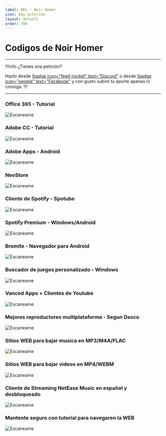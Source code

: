 ```yaml
---
label: QRs - Noir Homer
icon: key-asterisk
layout: default
order: 700
---
```


# Codigos de Noir Homer

---

!!!info ¿Tienes una petición?

Hazlo desde [!badge icon="feed-rocket" text="Discord"](https://discord.gg/hVKeY3uEru) o desde [!badge icon="people" text="Facebook"](https://www.facebook.com/dex.noir.room) y con gusto subire tu aporte apenas lo consiga.
!!!

---

### **Office 365 - Tutorial**
![Escaneame](https://imgur.com/VMSXDBV.png)

### **Adobe CC - Tutorial**
![Escaneame](https://i.postimg.cc/tJpp7MCn/Adobe-CC.png)

### **Adobe Apps - Android**
![Escaneame](https://imgur.com/wmiGN5h.png)

### **NeoStore**
![Escaneame](https://imgur.com/tJSLTt4.png)

### **Cliente de Spotify - Spotube**
![Escaneame](https://imgur.com/COto2Wn.png)

### **Spotify Premium - Windows/Android**
![Escaneame](https://imgur.com/YzjFvUQ.png)

### **Bromite - Navegador para Android**
![Escaneame](https://imgur.com/2SKTK0S.png)

### **Buscador de juegos personalizado - Windows**
![Escaneame](https://imgur.com/kQm8bjS.png)

### **Vanced Apps + Clientes de Youtube**
![Escaneame](https://imgur.com/Ztqvcwo.png)

### **Mejores reproductores multiplataforma - Segun Dexco**
![Escaneame](https://imgur.com/AvhclRS.png)

### **Sitios WEB para bajar musica en MP3/M4A/FLAC**
![Escaneame](https://i.imgur.com/6uUQz17.png)

### **Sitios WEB para bajar videos en MP4/WEBM**
![Escaneame](https://i.imgur.com/JikOo6S.png)

### **Cliente de Streaming NetEase Music en español y desbloqueado**
![Escaneame](https://i.imgur.com/ka5lWpM.png)

### **Mantente seguro con tutorial para navegaren la WEB**
![Escaneame](https://i.postimg.cc/tRN98p23/Navega-seguro.png)

